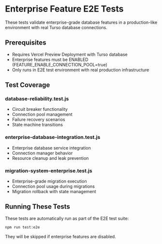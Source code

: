 # Enterprise Feature E2E Tests

These tests validate enterprise-grade database features in a production-like environment with real Turso database connections.

## Prerequisites

- Requires Vercel Preview Deployment with Turso database
- Enterprise features must be ENABLED (FEATURE_ENABLE_CONNECTION_POOL=true)
- Only runs in E2E test environment with real production infrastructure

## Test Coverage

### database-reliability.test.js
- Circuit breaker functionality
- Connection pool management
- Failure recovery scenarios
- State machine transitions

### enterprise-database-integration.test.js
- Enterprise database service integration
- Connection manager behavior
- Resource cleanup and leak prevention

### migration-system-enterprise.test.js
- Enterprise-grade migration execution
- Connection pool usage during migrations
- Migration rollback with state management

## Running These Tests

These tests are automatically run as part of the E2E test suite:

```bash
npm run test:e2e
```

They will be skipped if enterprise features are disabled.